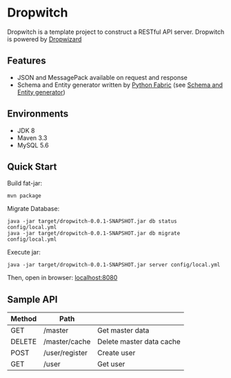 # Dropwitch

Dropwitch is a template project to construct a RESTful API server.
Dropwitch is powered by [Dropwizard](http://www.dropwizard.io/)


## Features

- JSON and MessagePack available on request and response
- Schema and Entity generator written by [Python Fabric](http://www.fabfile.org/) (see [Schema and Entity generator](https://github.com/dropwitch/dropwitch-code-generator/blob/master/README.md))


## Environments

- JDK 8
- Maven 3.3
- MySQL 5.6


## Quick Start

Build fat-jar:

```
mvn package
```

Migrate Database:

```
java -jar target/dropwitch-0.0.1-SNAPSHOT.jar db status config/local.yml
java -jar target/dropwitch-0.0.1-SNAPSHOT.jar db migrate config/local.yml
```

Execute jar:

```
java -jar target/dropwitch-0.0.1-SNAPSHOT.jar server config/local.yml
```

Then, open in browser: [localhost:8080](http://localhost:8080/)


## Sample API

| Method | Path           |                          |
|--------|----------------|--------------------------|
| GET    | /master        | Get master data          |
| DELETE | /master/cache  | Delete master data cache |
| POST   | /user/register | Create user              |
| GET    | /user          | Get user                 |
